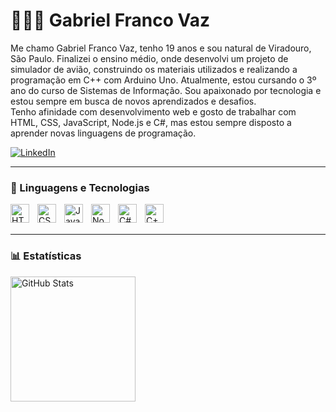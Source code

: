 # 👨🏻‍💻 Gabriel Franco Vaz

Me chamo Gabriel Franco Vaz, tenho 19 anos e sou natural de Viradouro, São Paulo. Finalizei o ensino médio, onde desenvolvi um projeto de simulador de avião, construindo os materiais utilizados e realizando a programação em C++ com Arduino Uno. Atualmente, estou cursando o 3º ano do curso de Sistemas de Informação. Sou apaixonado por tecnologia e estou sempre em busca de novos aprendizados e desafios.  
Tenho afinidade com desenvolvimento web e gosto de trabalhar com HTML, CSS, JavaScript, Node.js e C#, mas estou sempre disposto a aprender novas linguagens de programação.

<p align="left">
    <a href="https://www.linkedin.com/in/gabriel-franco-vaz-4049bb268/" target="_blank">
        <img 
            alt="LinkedIn" 
            title="Gabriel no LinkedIn" 
            src="https://img.shields.io/badge/LinkedIn-blue?logo=linkedin&style=for-the-badge" 
        />
    </a>
</p>

---

### 🤖 Linguagens e Tecnologias

<img 
    align="left" 
    alt="HTML"
    title="HTML" 
    width="30px" 
    style="padding-right: 10px;" 
    src="https://cdn.jsdelivr.net/gh/devicons/devicon/icons/html5/html5-original.svg" 
/>
<img 
    align="left" 
    alt="CSS" 
    title="CSS"
    width="30px" 
    style="padding-right: 10px;" 
    src="https://cdn.jsdelivr.net/gh/devicons/devicon/icons/css3/css3-original.svg" 
/>
<img 
    align="left" 
    alt="JavaScript" 
    title="JavaScript"
    width="30px" 
    style="padding-right: 10px;" 
    src="https://cdn.jsdelivr.net/gh/devicons/devicon/icons/javascript/javascript-original.svg" 
/>
<img 
    align="left" 
    alt="Node.js" 
    title="Node.js"
    width="30px" 
    style="padding-right: 10px;" 
    src="https://cdn.jsdelivr.net/gh/devicons/devicon/icons/nodejs/nodejs-original.svg" 
/>
<img 
    align="left" 
    alt="C#" 
    title="C#"
    width="30px" 
    style="padding-right: 10px;" 
    src="https://cdn.jsdelivr.net/gh/devicons/devicon/icons/csharp/csharp-original.svg" 
/>
<img 
    align="left" 
    alt="C++" 
    title="C++"
    width="30px" 
    style="padding-right: 10px;" 
    src="https://cdn.jsdelivr.net/gh/devicons/devicon/icons/cplusplus/cplusplus-original.svg" 
/>

<br/>
<br/>

---

### 📊 Estatísticas

<p>
  <img 
    align="left" 
    alt="GitHub Stats" 
    height="200" 
    style="padding-right: 10px;" 
    src="https://github-readme-stats.vercel.app/api?username=Vaz-Gabriel&show_icons=true&theme=tokyonight&include_all_commits=true&locale=pt-br" 
  />
